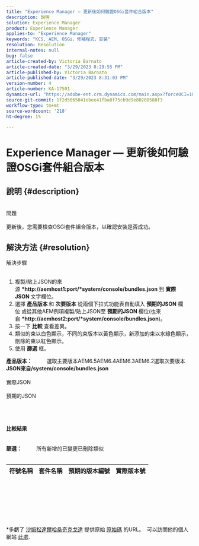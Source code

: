 ```yaml
---
title: "Experience Manager — 更新後如何驗證OSGi套件組合版本"
description: 說明
solution: Experience Manager
product: Experience Manager
applies-to: "Experience Manager"
keywords: "KCS, AEM, OSGi，修補程式，安裝"
resolution: Resolution
internal-notes: null
bug: false
article-created-by: Victoria Barnato
article-created-date: "3/29/2023 8:29:55 PM"
article-published-by: Victoria Barnato
article-published-date: "3/29/2023 8:31:03 PM"
version-number: 4
article-number: KA-17501
dynamics-url: "https://adobe-ent.crm.dynamics.com/main.aspx?forceUCI=1&pagetype=entityrecord&etn=knowledgearticle&id=289ee872-70ce-ed11-b597-6045bd006268"
source-git-commit: 1f2d5065041ebee41fba8f75cb9d9e80208588f3
workflow-type: tm+mt
source-wordcount: '218'
ht-degree: 1%

---
```


# Experience Manager — 更新後如何驗證OSGi套件組合版本

## 說明 {#description}

<br>問題<br><br>
更新後，您需要檢查OSGi套件組合版本，以確認安裝是否成功。


## 解決方法 {#resolution}

解決步驟<br><br>
1. 複製/貼上JSON的來源 <b>*http://aemhost1:port/*system/console/bundles.json</b> 到 <b>實際JSON </b>文字欄位。
2. 選擇 <b>產品版本 </b>和 <b>次要版本</b> 從兩個下拉式功能表自動填入 <b>預期的JSON</b> 欄位<b> </b>或從其他AEM例項複製/貼上JSON至 <b>預期的JSON </b>欄位(也來自 <b>*http://aemhost2:port/*system/console/bundles.json</b>)。
3. 按一下 <b>比較</b> 查看差異。
4. 類似的束以白色顯示，不同的束版本以黃色顯示，新添加的束以水綠色顯示，刪除的束以紅色顯示。
5. 使用 <b>篩選</b> 框。

<b>產品版本：</b>          選取主要版本AEM6.5AEM6.4AEM6.3AEM6.2選取次要版本
<b>JSON來自/system/console/bundles.json</b><br><br>實際JSON <br><br>預期的JSON <br>
<br> <br><br><br><b>比較結果</b><br><br> <br><b>篩選：</b>          所有新增的已變更已刪除類似     <br><br>

| 符號名稱 | 套件名稱 | 預期的版本編號 | 實際版本號 |
| --- | --- | --- | --- |

<br><br><br><br> <br><br>




\*多虧了 [沙姆松達爾哈桑奇克戈達](https://www.linkedin.com/in/sham-sundar-hassan-chikkegowda-6b03a517) 提供原始 [原始碼](https://github.com/Schikkeg/schikkeg.github.io/blob/master/tools/coi.html) 的URL。  可以訪問他的個人網站 [此處](https://www.aemstuff.com/).
